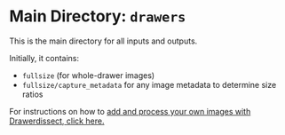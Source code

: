 # Main Directory: `drawers`

This is the main directory for all inputs and outputs.

Initially, it contains: 
- `fullsize` (for whole-drawer images)
- `fullsize/capture_metadata` for any image metadata to determine size ratios

For instructions on how to [add and process your own images with Drawerdissect, click here.](https://github.com/EGPostema/DrawerDissect?tab=readme-ov-file#-processing-your-images)
